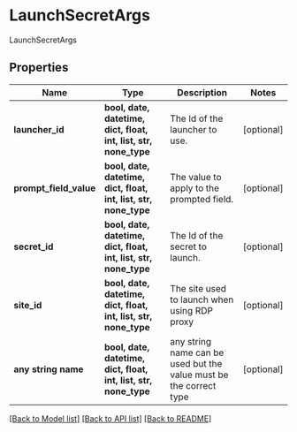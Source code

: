 # LaunchSecretArgs

LaunchSecretArgs

## Properties
Name | Type | Description | Notes
------------ | ------------- | ------------- | -------------
**launcher_id** | **bool, date, datetime, dict, float, int, list, str, none_type** | The Id of the launcher to use. | [optional] 
**prompt_field_value** | **bool, date, datetime, dict, float, int, list, str, none_type** | The value to apply to the prompted field. | [optional] 
**secret_id** | **bool, date, datetime, dict, float, int, list, str, none_type** | The Id of the secret to launch. | [optional] 
**site_id** | **bool, date, datetime, dict, float, int, list, str, none_type** | The site used to launch when using RDP proxy | [optional] 
**any string name** | **bool, date, datetime, dict, float, int, list, str, none_type** | any string name can be used but the value must be the correct type | [optional]

[[Back to Model list]](../README.md#documentation-for-models) [[Back to API list]](../README.md#documentation-for-api-endpoints) [[Back to README]](../README.md)


